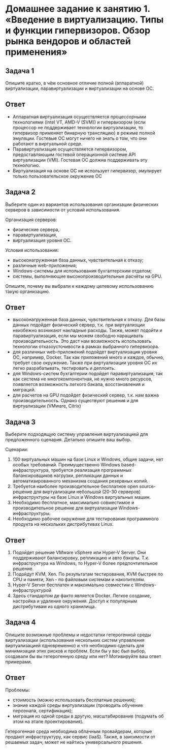 # Домашнее задание к занятию 1.  «Введение в виртуализацию. Типы и функции гипервизоров. Обзор рынка вендоров и областей применения»## Задача 1Опишите кратко, в чём основное отличие полной (аппаратной) виртуализации, паравиртуализации и виртуализации на основе ОС.## Ответ- Аппаратная виртуализация осуществляется процессорными технологиями (Intel VT, AMD-V (SVM)) и гипервизором (если процессор не поддерживает технологии виртуализации, то гипервизор применяет бинарную трансляцию) в режиме полной эмуляции. Гостевые ОС могут ничего не знать о том, что они работают в виртуальной среде.  - Паравиртуализация осуществляется гипервизором, предоставляющим гостевой операционной системе API виртуализации (VMI). Гостевая ОС должна поддерживать эту технологию.  - Виртуализация на основе ОС не использует гипервизор, эмулирует только пользовательское окружение ОС## Задача 2Выберите один из вариантов использования организации физических серверов в зависимости от условий использования.Организация серверов:- физические сервера,- паравиртуализация,- виртуализация уровня ОС.Условия использования:- высоконагруженная база данных, чувствительная к отказу;- различные web-приложения;- Windows-системы для использования бухгалтерским отделом;- системы, выполняющие высокопроизводительные расчёты на GPU.Опишите, почему вы выбрали к каждому целевому использованию такую организацию.## Ответ- высоконагруженная база данных, чувствительная к отказу. Для базы данных подойдет физический сервер, т.к. при виртуализции неизбежно возникают накладные расходы. Также, может подойти и паравиртуализация, если мы можем свободно наращивать производительность. Это даст нам возможность использовать технологии отказоусточивости в рамках выбранного гипервизора.- для различных web-приложений подойдет виртуализация уровня ОС, например, Docker. Так как приложений много и каждое, обычно, требует свое окружение. Также при виртуализации уровня ОС их легко разрабатывать, тестировать и деплоить.- для Windows-систем бухгалтерии подойдет паравиртуализация, так как система не многокомпонентная, не нужно много ресурсов, появляется возможность легкого бэкапа, восстановления и миграций. - для расчетов на GPU подойдет физический сервер, т.к. нам важна производительность. Однако существуют решения и для виртуализации (VMware, Citrix)## Задача 3Выберите подходящую систему управления виртуализацией для предложенного сценария. Детально опишите ваш выбор.Сценарии:1. 100 виртуальных машин на базе Linux и Windows, общие задачи, нет особых требований. Преимущественно Windows based-инфраструктура, требуется реализация программных балансировщиков нагрузки, репликации данных и автоматизированного механизма создания резервных копий.2. Требуется наиболее производительное бесплатное open source-решение для виртуализации небольшой (20-30 серверов) инфраструктуры на базе Linux и Windows виртуальных машин.3. Необходимо бесплатное, максимально совместимое и производительное решение для виртуализации Windows-инфраструктуры.4. Необходимо рабочее окружение для тестирования программного продукта на нескольких дистрибутивах Linux.## Ответ1. Подойдет решение VMware vSphere или Hyper-V Server. Они поддерживают балансировку, репликацию и авто бэкапы. Т.к. инфраструктура на Windows, то Hyper-V более предпочтительное решение.2. Подойдут KVM, Xen. По результатам тестирования, KVM быстрее по CPU и памяти, Xen - по файловым системам и накопителям. 3. Hyper-V Server бесплатен и максимально совместим с Windows-инфраструктурой4. Здесь стандартом де факто является Docker. Легкое создание, настройка и удаление окружения. Доступ к популярным дистрибутивам из одного хранилища.## Задача 4Опишите возможные проблемы и недостатки гетерогенной среды виртуализации (использования нескольких систем управления виртуализацией одновременно) и что необходимо сделать для минимизации этих рисков и проблем. Если бы у вас был выбор, создавали бы вы гетерогенную среду или нет? Мотивируйте ваш ответ примерами.## Ответ Проблемы:- стоимость (можно использовать бесплатные решения);- знание каждой среды виртуализации (проводить обучение персонала, сертификация);- миграция из одной среды в другую, масштабирование (подумать об этом на этапе проектирования).Гетерогенная среда необходима облачным провайдерам, которые продают инфраструктуру, как сервис (IaaS). Также, в заисимости от решаемых задач, может не найтись универсального решения.